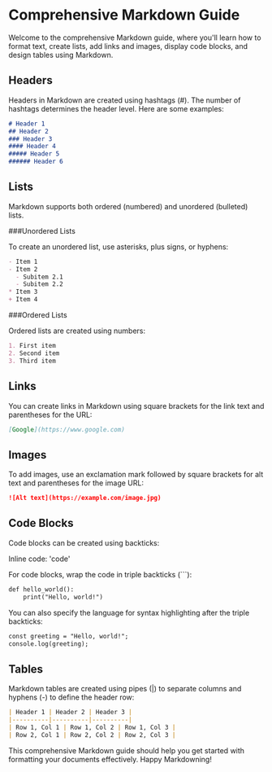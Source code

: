 <!-- Markdown - Medium -->

# Comprehensive Markdown Guide

Welcome to the comprehensive Markdown guide, where you'll learn how to format text, create lists, add links and images, display code blocks, and design tables using Markdown.

## Headers

Headers in Markdown are created using hashtags (#). The number of hashtags determines the header level. Here are some examples:

```markdown
# Header 1
## Header 2
### Header 3
#### Header 4
##### Header 5
###### Header 6
```

## Lists

Markdown supports both ordered (numbered) and unordered (bulleted) lists.

###Unordered Lists

To create an unordered list, use asterisks, plus signs, or hyphens:

```markdown
- Item 1
- Item 2
  - Subitem 2.1
  - Subitem 2.2
* Item 3
+ Item 4
```
###Ordered Lists

Ordered lists are created using numbers:

```markdown
1. First item
2. Second item
3. Third item
```


## Links

You can create links in Markdown using square brackets for the link text and parentheses for the URL:

```markdown
[Google](https://www.google.com)
```

## Images

To add images, use an exclamation mark followed by square brackets for alt text and parentheses for the image URL:

```markdown
![Alt text](https://example.com/image.jpg)
```

## Code Blocks

Code blocks can be created using backticks:

Inline code: 'code'

For code blocks, wrap the code in triple backticks (```):

```markdown
def hello_world():
    print("Hello, world!")
```
You can also specify the language for syntax highlighting after the triple backticks:

```markdown
const greeting = "Hello, world!";
console.log(greeting);
```

## Tables

Markdown tables are created using pipes (|) to separate columns and hyphens (-) to define the header row:

```markdown
| Header 1 | Header 2 | Header 3 |
|----------|----------|----------|
| Row 1, Col 1 | Row 1, Col 2 | Row 1, Col 3 |
| Row 2, Col 1 | Row 2, Col 2 | Row 2, Col 3 |
```

This comprehensive Markdown guide should help you get started with formatting your documents effectively. Happy Markdowning!
